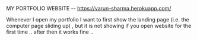 MY PORTFOLIO WEBSITE -- https://varun-sharma.herokuapp.com/

Whenever I open my portfolio I want to first show the landing page (i.e. the computer page sliding up) , but it is not showing if you open website for the first time ..
after then it works fine .. 


